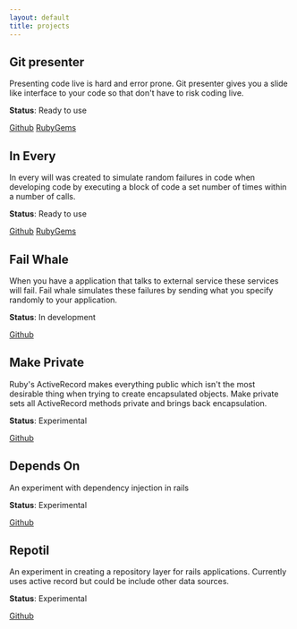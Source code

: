 ```yaml
---
layout: default
title: projects
---
```

## Git presenter

Presenting code live is hard and error prone. Git presenter gives you a slide like interface to your code so that don't have to risk coding live.

**Status**: Ready to use

[Github](https://github.com/pythonandchips/git-presenter) [RubyGems](http://rubygems.org/gems/git_presenter)


## In Every

In every will was created to simulate random failures in code when developing code by executing a block of code a set number of times within a number of calls.

**Status**: Ready to use

[Github](https://github.com/pythonandchips/in_every) [RubyGems](https://rubygems.org/gems/in_every)


## Fail Whale

When you have a application that talks to external service these services will fail. Fail whale simulates these failures by sending what you specify randomly to your application.

**Status**: In development

[Github](https://github.com/pythonandchips/fail_whale)


## Make Private

Ruby's ActiveRecord makes everything public which isn't the most desirable thing when trying to create encapsulated objects. Make private sets all ActiveRecord methods private and brings back encapsulation.

**Status**: Experimental

[Github](https://github.com/pythonandchips/make-private)


## Depends On

An experiment with dependency injection in rails

**Status**: Experimental

[Github](https://github.com/pythonandchips/depends-on)


## Repotil

An experiment in creating a repository layer for rails applications. Currently uses active record but could be include other data sources.

**Status**: Experimental

[Github](https://github.com/pythonandchips/repotil)
